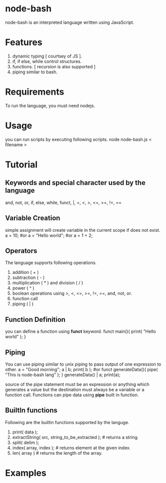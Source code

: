 node-bash
=========

node-bash is an interpreted language written using JavaScript.

Features
=========
1. dynamic typing [ courtsey of JS ].
2. if, if else, while control structures.
3. functions. [ recursion is also supported ]
4. piping similar to bash.

Requirements
============
To run the language, you must need nodejs.

Usage
=====
you can run scripts by executing following scripts.
node node-bash.js < filename >

Tutorial
========

Keywords and special character used by the language
---------------------------------------------------
and, not, or, if, else, while, funct, |, =, <, >, <=, >=, !=, ==

Variable Creation
-----------------
simple assignment will create variable in the current scope if does not exist.
  a = 10;
  #or
  a = "Hello world";
  #or
  a = 1 + 2;

Operators
---------
The language supports following operations.
1. addition ( + )
2. subtraction ( - )
3. multiplication ( * ) and division ( / )
4. power ( ^ )
5. boolean operations using >, <, <=, >=, !=, ==, and, not, or.
6. function call
7. piping ( | )

Function Definition
-------------------
you can define a function using <b>funct</b> keyword.
  funct main(){
    print( "Hello world" );
  }

Piping
-------
You can use piping similar to unix piping to pass output of one expression to other.
  a = "Good morning";
  a | b;
  print( b );
  #or
  funct generateData(){
    pipe( "This is node-bash lang" );
  }
  generateData() | a;
  print(a);
  
source of the pipe statement must be an expression or anything which generates a value but the destination must always
be a variable or a function call.
Functions can pipe data using <b>pipe</b> built in function.

BuiltIn functions
-----------------
Following are the builtin functions supported by the languge.
1. print( data );
2. extractString( src, string_to_be_extracted ); # returns a string.
3. split( delim );
4. index( array, index ); # returns element at the given index.
5. len( array ) # returns the length of the array.

Examples
========
